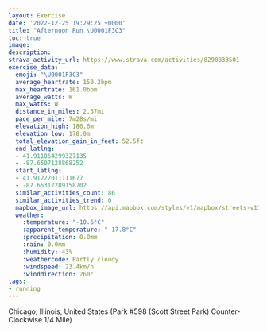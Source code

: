 ```yaml
---
layout: Exercise
date: '2022-12-25 19:29:25 +0000'
title: "Afternoon Run \U0001F3C3"
toc: true
image:
description:
strava_activity_url: https://www.strava.com/activities/8290833501
exercise_data:
  emoji: "\U0001F3C3"
  average_heartrate: 150.2bpm
  max_heartrate: 161.0bpm
  average_watts: W
  max_watts: W
  distance_in_miles: 2.37mi
  pace_per_mile: 7m28s/mi
  elevation_high: 186.6m
  elevation_low: 178.0m
  total_elevation_gain_in_feet: 52.5ft
  end_latlng:
  - 41.911864299327135
  - -87.6507128868252
  start_latlng:
  - 41.91222011111677
  - -87.65317289158702
  similar_activities_count: 86
  similar_activities_trend: 0
  mapbox_image_url: https://api.mapbox.com/styles/v1/mapbox/streets-v11/static/path-5+787af2-1.0(g%7Bx~Fzl~uOCsBEe%40IWZ_%40dBeCBMFk%40DO%3FmB%40GFC%40KE%7BA%40e%40LHZAFEEQQ%5DNg%40%40UGu%40EeJDkAJ%7D%40CcAMsBCi%40BUFIHATFjAANBDJ%40P%3FfDDrADNDHXPl%40%3F~%40EROJSF_%40%40%5BCc%40CmBKe%40YW_%40EK%3Fw%40HQDKHU%5CEj%40BhCB%5EHRPRLDf%40Bl%40A%60%40KT%5BH%5D%40%5BEwCCYKSIIQIiBHQJKJKTAN%40jD%40NFVRTPHv%40%40f%40CHCRMFGJW%40MBm%40E%7DBGg%40EIQQ%5DKsAFMDONMPEN%3F%7CC%40h%40BJLTPPLDl%40%40%7C%40KJGFKLWDY%3FQCg%40AcBEg%40GMMMKGSE_BJOLU%5CCdBBtAD%60%40RVPJJBzAGPENOL%5BBYEmA%3FqAGc%40MUKGQGu%40Bi%40Ag%40E%5DOkBFI%40MJQFGHBj%40Ad%40Dj%40%3Fh%40F~AC%5EBt%40%3F%7CBAx%40%3Fh%40Dr%40%40pHEd%40Af%40Or%40Cl%40),pin-s-s+e5b22e(-87.6515,41.91172),pin-s-f+89ae00(-87.64926000000001,41.91114999999997)/auto/800x800?access_token=pk.eyJ1Ijoiam9zaGJlY2ttYW4iLCJhIjoiY205eWR2aDd1MWZ6djJrbXc4a3M0bWZleiJ9.XiG9OWkNcZk2QzjJbxLB4A
  weather:
    :temperature: "-10.6°C"
    :apparent_temperature: "-17.8°C"
    :precipitation: 0.0mm
    :rain: 0.0mm
    :humidity: 43%
    :weathercode: Partly cloudy
    :windspeed: 23.4km/h
    :winddirection: 260°
tags:
- running
---
```

Chicago, Illinois, United States (Park #598 (Scott Street Park) Counter-Clockwise 1/4 Mile)
